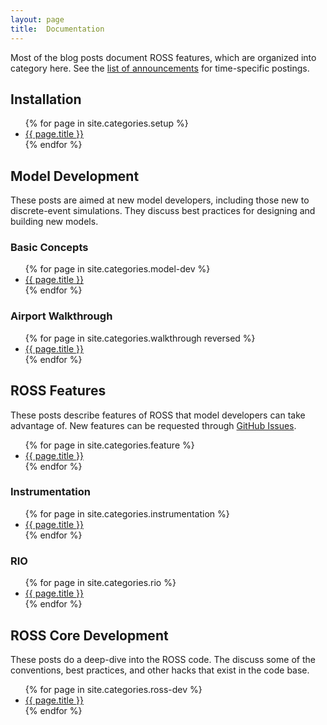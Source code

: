 ```yaml
---
layout: page
title:  Documentation
---
```


Most of the blog posts document ROSS features, which are organized into category here.
See the [list of announcements](./announcements.md) for time-specific postings.

## Installation

<ul>
{% for page in site.categories.setup %}
  <li><a href="{{ page.url | prepend: site.baseurl }}">{{ page.title }}</a></li>
{% endfor %}
</ul>

## Model Development

These posts are aimed at new model developers, including those new to discrete-event simulations.
They discuss best practices for designing and building new models.

### Basic Concepts

<ul>
{% for page in site.categories.model-dev %}
  <li><a href="{{ page.url | prepend: site.baseurl }}">{{ page.title }}</a></li>
{% endfor %}
</ul>

### Airport Walkthrough

<ul>
{% for page in site.categories.walkthrough reversed %}
  <li><a href="{{ page.url | prepend: site.baseurl }}">{{ page.title }}</a></li>
{% endfor %}
</ul>

## ROSS Features

These posts describe features of ROSS that model developers can take advantage of.
New features can be requested through [GitHub Issues](http://github.com/ross-org/ROSS/issues).

<ul>
{% for page in site.categories.feature %}
  <li><a href="{{ page.url | prepend: site.baseurl }}">{{ page.title }}</a></li>
{% endfor %}
</ul>

### Instrumentation
<ul>
{% for page in site.categories.instrumentation %}
  <li><a href="{{ page.url | prepend: site.baseurl }}">{{ page.title }}</a></li>
{% endfor %}
</ul>

### RIO

<ul>
{% for page in site.categories.rio %}
  <li><a href="{{ page.url | prepend: site.baseurl }}">{{ page.title }}</a></li>
{% endfor %}
</ul>

## ROSS Core Development

These posts do a deep-dive into the ROSS code.
The discuss some of the conventions, best practices, and other hacks that exist in the code base.

<ul>
{% for page in site.categories.ross-dev %}
  <li><a href="{{ page.url | prepend: site.baseurl }}">{{ page.title }}</a></li>
{% endfor %}
</ul>
